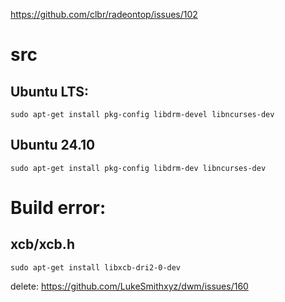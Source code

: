 https://github.com/clbr/radeontop/issues/102

# src
## Ubuntu LTS:
```
sudo apt-get install pkg-config libdrm-devel libncurses-dev
```

## Ubuntu 24.10
```
sudo apt-get install pkg-config libdrm-dev libncurses-dev
```

# Build error:
## xcb/xcb.h
```
sudo apt-get install libxcb-dri2-0-dev
```

delete: https://github.com/LukeSmithxyz/dwm/issues/160
